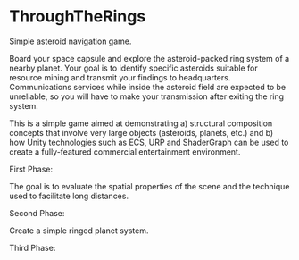# ThroughTheRings
Simple asteroid navigation game.

Board your space capsule and explore the asteroid-packed ring system of a nearby planet. Your goal is to identify specific asteroids suitable for resource mining and transmit your findings to headquarters. Communications services while inside the asteroid field are expected to be unreliable, so you will have to make your transmission after exiting the ring system. 

This is a simple game aimed at demonstrating a) structural composition concepts that involve very large objects (asteroids, planets, etc.) and b) how Unity technologies such as ECS, URP and ShaderGraph can be used to create a fully-featured commercial entertainment environment.



First Phase:

The goal is to evaluate the spatial properties of the scene and the technique used to facilitate long distances. 

Second Phase:

Create a simple ringed planet system. 


Third Phase:
